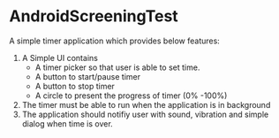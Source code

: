 # AndroidScreeningTest
A simple timer application which provides below features:
1. A Simple UI contains
	- A timer picker so that user is able to set time.
	- A button to start/pause timer
	- A button to stop timer
	- A circle to present the progress of timer (0% -100%)
2. The timer must be able to run when the application is in background
3. The application should notifiy user with sound, vibration and simple dialog when time is over. 



